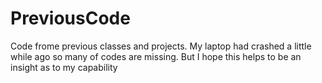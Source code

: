 # PreviousCode
Code frome previous classes and projects.
My laptop had crashed a little while ago so many of codes are missing.
But I hope this helps to be an insight as to my capability

